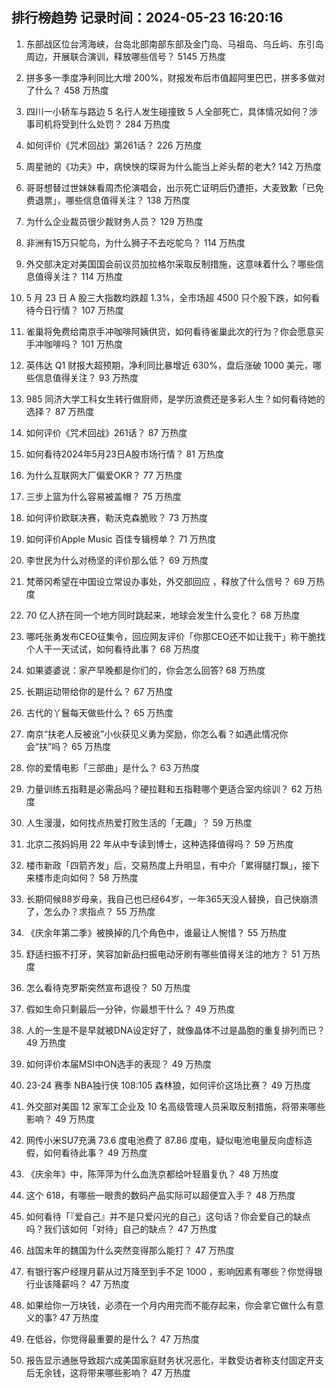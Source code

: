 
## 排行榜趋势 记录时间：2024-05-23 16:20:16
  
  1. 东部战区位台湾海峡，台岛北部南部东部及金门岛、马祖岛、乌丘屿、东引岛周边，开展联合演训，释放哪些信号？ 5145 万热度
    
  2. 拼多多一季度净利同比大增 200%，财报发布后市值超阿里巴巴，拼多多做对了什么？ 458 万热度
    
  3. 四川一小轿车与路边 5 名行人发生碰撞致 5 人全部死亡，具体情况如何？涉事司机将受到什么处罚？ 284 万热度
    
  4. 如何评价《咒术回战》第261话？ 226 万热度
    
  5. 周星驰的《功夫》中，病怏怏的琛哥为什么能当上斧头帮的老大? 142 万热度
    
  6. 哥哥想替过世妹妹看周杰伦演唱会，出示死亡证明后仍遭拒，大麦致歉「已免费退票」，哪些信息值得关注？ 138 万热度
    
  7. 为什么企业裁员很少裁财务人员？ 129 万热度
    
  8. 非洲有15万只鸵鸟，为什么狮子不去吃鸵鸟？ 114 万热度
    
  9. 外交部决定对美国国会前议员加拉格尔采取反制措施，这意味着什么？哪些信息值得关注？ 114 万热度
    
  10. 5 月 23 日 A 股三大指数均跌超 1.3%，全市场超 4500 只个股下跌，如何看待今日行情？ 107 万热度
    
  11. 雀巢将免费给南京手冲咖啡阿姨供货，如何看待雀巢此次的行为？你会愿意买手冲咖啡吗？ 101 万热度
    
  12. 英伟达 Q1 财报大超预期，净利同比暴增近 630%，盘后涨破 1000 美元，哪些信息值得关注？ 93 万热度
    
  13. 985 同济大学工科女生转行做厨师，是学历浪费还是多彩人生？如何看待她的选择？ 87 万热度
    
  14. 如何评价《咒术回战》261话？ 87 万热度
    
  15. 如何看待2024年5月23日A股市场行情？ 81 万热度
    
  16. 为什么互联网大厂偏爱OKR？ 77 万热度
    
  17. 三步上篮为什么容易被盖帽？ 75 万热度
    
  18. 如何评价欧联决赛，勒沃克森脆败？ 73 万热度
    
  19. 如何评价Apple Music 百佳专辑榜单？ 71 万热度
    
  20. 李世民为什么对杨坚的评价那么低？ 69 万热度
    
  21. 梵蒂冈希望在中国设立常设办事处，外交部回应 ，释放了什么信号？ 69 万热度
    
  22. 70 亿人挤在同一个地方同时跳起来，地球会发生什么变化？ 68 万热度
    
  23. 哪吒张勇发布CEO征集令，回应网友评价「你那CEO还不如让我干」称干脆找个人干一天试试，如何看待此事？ 68 万热度
    
  24. 如果婆婆说：家产早晚都是你们的，你会怎么回答? 68 万热度
    
  25. 长期运动带给你的是什么？ 67 万热度
    
  26. 古代的丫鬟每天做些什么？ 65 万热度
    
  27. 南京“扶老人反被讹”小伙获见义勇为奖励，你怎么看？如遇此情况你会“扶”吗？ 65 万热度
    
  28. 你的爱情电影「三部曲」是什么？ 63 万热度
    
  29. 力量训练五指鞋是必需品吗？硬拉鞋和五指鞋哪个更适合室内综训？ 62 万热度
    
  30. 人生漫漫，如何找点热爱打败生活的「无趣」？ 59 万热度
    
  31. 北京二孩妈妈用 22 年从中专读到博士，这种选择值得吗？ 59 万热度
    
  32. 楼市新政「四箭齐发」后，交易热度上升明显，有中介「累得腿打飘」，接下来楼市走向如何？ 58 万热度
    
  33. 长期伺候88岁母亲，我自己也已经64岁，一年365天没人替换，自己快崩溃了，怎么办？求指点？ 55 万热度
    
  34. 《庆余年第二季》被换掉的几个角色中，谁最让人惋惜？ 55 万热度
    
  35. 舒适扫振不打牙，笑容加新品扫振电动牙刷有哪些值得关注的地方？ 51 万热度
    
  36. 怎么看待克罗斯突然宣布退役？ 50 万热度
    
  37. 假如生命只剩最后一分钟，你最想干什么？ 49 万热度
    
  38. 人的一生是不是早就被DNA设定好了，就像晶体不过是晶胞的重复排列而已？ 49 万热度
    
  39. 如何评价本届MSI中ON选手的表现？ 49 万热度
    
  40. 23-24 赛季 NBA独行侠 108:105 森林狼，如何评价这场比赛？ 49 万热度
    
  41. 外交部对美国 12 家军工企业及 10 名高级管理人员采取反制措施，将带来哪些影响？ 49 万热度
    
  42. 网传小米SU7充满 73.6 度电池费了 87.86 度电，疑似电池电量反向虚标造假，如何看待此事？ 49 万热度
    
  43. 《庆余年》中，陈萍萍为什么血洗京都给叶轻眉复仇？ 48 万热度
    
  44. 这个 618，有哪些一眼贵的数码产品实际可以超便宜入手？ 48 万热度
    
  45. 如何看待「『爱自己』并不是只爱闪光的自己」这句话？你会爱自己的缺点吗？我们该如何「对待」自己的缺点？ 47 万热度
    
  46. 战国末年的魏国为什么突然变得那么能打？ 47 万热度
    
  47. 有银行客户经理月薪从过万降至到手不足 1000 ，影响因素有哪些？你觉得银行业该降薪吗？ 47 万热度
    
  48. 如果给你一万块钱，必须在一个月内用完而不能存起来，你会拿它做什么有意义的事? 47 万热度
    
  49. 在低谷，你觉得最重要的是什么？ 47 万热度
    
  50. 报告显示通胀导致超六成美国家庭财务状况恶化，半数受访者称支付固定开支后无余钱，这将带来哪些影响？ 47 万热度
    